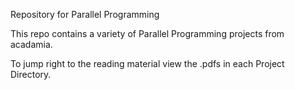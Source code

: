 Repository for Parallel Programming

This repo contains a variety of Parallel Programming projects from acadamia.

To jump right to the reading material view the .pdfs in each Project Directory.
